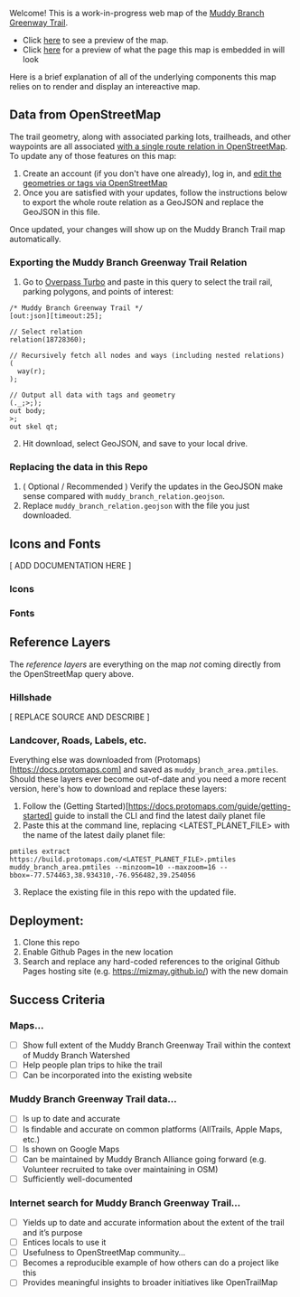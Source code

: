 
Welcome! This is a work-in-progress web map of the [Muddy Branch Greenway Trail](https://muddybranch.org/maps/). 
- Click [here](https://mizmay.github.io/muddy_branch_maps/) to see a preview of the map.
- Click [here](https://mizmay.github.io/muddy_branch_maps/muddy_branch_trail.html) for a preview of what the page this map is embedded in will look

Here is a brief explanation of all of the underlying components this map relies on to render and display an intereactive map.

## Data from OpenStreetMap

The trail geometry, along with associated parking lots, trailheads, and other waypoints are all associated [with a single route relation in OpenStreetMap](https://www.openstreetmap.org/relation/18728360). To update any of those features on this map:
1. Create an account (if you don't have one already), log in, and [edit the geometries or tags via OpenStreetMap](https://www.openstreetmap.org/relation/18728360)
2. Once you are satisfied with your updates, follow the instructions below to export the whole route relation as a GeoJSON and replace the GeoJSON in this file.

Once updated, your changes will show up on the Muddy Branch Trail map automatically.

### Exporting the Muddy Branch Greenway Trail Relation

1. Go to [Overpass Turbo](https://overpass-turbo.eu/#) and paste in this query to select the trail rail, parking polygons, and points of interest:
```
/* Muddy Branch Greenway Trail */
[out:json][timeout:25];

// Select relation
relation(18728360);

// Recursively fetch all nodes and ways (including nested relations)
(
  way(r);
);

// Output all data with tags and geometry
(._;>;);
out body;
>;
out skel qt;
```

2. Hit download, select GeoJSON, and save to your local drive.

### Replacing the data in this Repo

1. ( Optional / Recommended ) Verify the updates in the GeoJSON make sense compared with `muddy_branch_relation.geojson`.
2. Replace `muddy_branch_relation.geojson` with the file you just downloaded.

## Icons and Fonts

[ ADD DOCUMENTATION HERE ]

### Icons

### Fonts

## Reference Layers


The _reference layers_ are everything on the map _not_ coming directly from the OpenStreetMap query above.

### Hillshade

[ REPLACE SOURCE AND DESCRIBE ]

### Landcover, Roads, Labels, etc.

Everything else was downloaded from (Protomaps)[https://docs.protomaps.com] and saved as `muddy_branch_area.pmtiles`. Should these layers ever become out-of-date and you need a more recent version, here's how to download and replace these layers:
1. Follow the (Getting Started)[https://docs.protomaps.com/guide/getting-started] guide to install the CLI and find the latest daily planet file
2. Paste this at the command line, replacing <LATEST_PLANET_FILE> with the name of the latest daily planet file:
```
pmtiles extract https://build.protomaps.com/<LATEST_PLANET_FILE>.pmtiles muddy_branch_area.pmtiles --minzoom=10 --maxzoom=16 --bbox=-77.574463,38.934310,-76.956482,39.254056
```
3. Replace the existing file in this repo with the updated file.

## Deployment:

1. Clone this repo
3. Enable Github Pages in the new location
4. Search and replace any hard-coded references to the original Github Pages hosting site (e.g. https://mizmay.github.io/) with the new domain


## Success Criteria
### Maps…
- [ ] Show full extent of the Muddy Branch Greenway Trail within the context of Muddy Branch Watershed
- [ ] Help people plan trips to hike the trail
- [ ] Can be incorporated into the existing website
### Muddy Branch Greenway Trail data…
- [ ] Is up to date and accurate
- [ ] Is findable and accurate on common platforms (AllTrails, Apple Maps, etc.)
- [ ] Is shown on Google Maps
- [ ] Can be maintained by Muddy Branch Alliance going forward (e.g. Volunteer recruited to take over maintaining in OSM)
- [ ] Sufficiently well-documented
### Internet search for Muddy Branch Greenway Trail…
- [ ] Yields up to date and accurate information about the extent of the trail and it’s purpose
- [ ] Entices locals to use it
- [ ] Usefulness to OpenStreetMap community…
- [ ] Becomes a reproducible example of how others can do a project like this
- [ ] Provides meaningful insights to broader initiatives like OpenTrailMap
